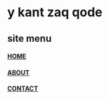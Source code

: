 <html>
  <head>
    <title>ABOUT</title>
  </head>
<body>
  <h1>y kant zaq qode</h1>
  <h2><b>site menu</b></h2>
  <h4><a href="index.html">HOME</a></h4>
  <h4><a href="about.html">ABOUT</a></h4>
  <h4><a href="contact.html">CONTACT</a></h4>
  
</body>
  
  
  
  
</html>
